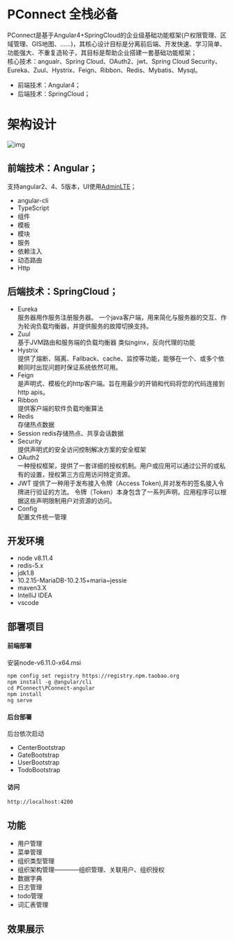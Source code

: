 #  **PConnect 全栈必备** 
PConnect是基于Angular4+SpringCloud的企业级基础功能框架(户权限管理、区域管理、GIS地图、......)，其核心设计目标是分离前后端、开发快速、学习简单、功能强大、不重复造轮子，其目标是帮助企业搭建一套基础功能框架；  
核心技术：angualr、Spring Cloud、OAuth2、jwt、Spring Cloud Security、Eureka、Zuul、Hystrix、Feign、Ribbon、Redis、Mybatis、Mysql。  

- 前端技术：Angular4；
- 后端技术：SpringCloud；

# 架构设计 
![img](http://on-img.com/chart_image/5954b886e4b0ad619ac73246.png)

## 前端技术：Angular；
支持angular2、4、5版本，UI使用[AdminLTE](https://github.com/almasaeed2010/AdminLTE)；
- angular-cli
- TypeScript
- 组件
- 模板 
- 模块
- 服务
- 依赖注入
- 动态路由 
- Http


## 后端技术：SpringCloud；
- Eureka  
    服务器用作服务注册服务器。
    一个java客户端，用来简化与服务器的交互、作为轮询负载均衡器，并提供服务的故障切换支持。
- Zuul  
    基于JVM路由和服务端的负载均衡器
    类似nginx，反向代理的功能
- Hystrix  
    提供了熔断、隔离、Fallback、cache、监控等功能，能够在一个、或多个依赖同时出现问题时保证系统依然可用。
- Feign  
    是声明式、模板化的http客户端。旨在用最少的开销和代码将您的代码连接到http apis。
- Ribbon  
    提供客户端的软件负载均衡算法
- Redis  
    存储热点数据
- Session
    redis存储热点、共享会话数据
- Security  
    提供声明式的安全访问控制解决方案的安全框架
- OAuth2  
    一种授权框架，提供了一套详细的授权机制。用户或应用可以通过公开的或私有的设置，授权第三方应用访问特定资源。
- JWT
    提供了一种用于发布接入令牌（Access Token),并对发布的签名接入令牌进行验证的方法。 令牌（Token）本身包含了一系列声明，应用程序可以根据这些声明限制用户对资源的访问。
- Config  
    配置文件统一管理

## 开发环境
- node v8.11.4
- redis-5.x
- jdk1.8
- 10.2.15-MariaDB-10.2.15+maria~jessie
- maven3.X
- IntelliJ IDEA 
- vscode


## 部署项目
#### 前端部署  
安装node-v6.11.0-x64.msi  
```
npm config set registry https://registry.npm.taobao.org
npm install -g @angular/cli
cd PConnect\PConnect-angular
npm install
ng serve
```

#### 后台部署 
后台依次启动
- CenterBootstrap
- GateBootstrap
- UserBootstrap  
- TodoBootstrap  

#### 访问
```
http://localhost:4200 
```

## 功能      
- 用户管理     
- 菜单管理  
- 组织类型管理  
- 组织架构管理————组织管理、关联用户、组织授权  
- 数据字典
- 日志管理
- todo管理
- 词汇表管理
  
 
## 效果展示

